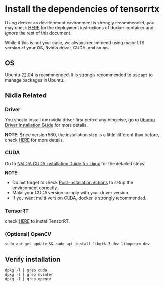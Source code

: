 # Install the dependencies of tensorrtx

Using docker as development environment is strongly recommended, you may check [HERE](../docker/README) for the deployment instructions of docker container and *ignore* the rest of this document.

While if this is not your case, we always recommend using major LTS version of your OS, Nvidia driver, CUDA, and so on.

## OS

Ubuntu-22.04 is recommended. It is strongly recommended to use `apt` to manage packages in Ubuntu.

## Nidia Related

### Driver

You should install the nvidia driver first before anything else, go to [Ubuntu Driver Installation Guide](https://docs.nvidia.com/datacenter/tesla/driver-installation-guide/index.html#ubuntu) for more details.

**NOTE**: Since version 560, the installation step is a little different than before, check [HERE](https://docs.nvidia.com/datacenter/tesla/driver-installation-guide/index.html#recent-updates) for more details.

### CUDA

Go to [NVIDIA CUDA Installation Guide for Linux](https://developer.nvidia.com/cuda-10.0-download-archive) for the detailed steps.

**NOTE**:
- Do not forget to check [Post-installation Actions](https://docs.nvidia.com/cuda/cuda-installation-guide-linux/index.html#post-installation-actions) to setup the environment correctly.
- Make your CUDA version comply with your driver version
- If you want multi-version CUDA, docker is strongly recommended.

### TensorRT

check [HERE](https://docs.nvidia.com/deeplearning/tensorrt/install-guide/index.html#downloading) to install TensorRT.

### (Optional) OpenCV

```
sudo apt-get update && sudo apt install libgtk-3-dev libopencv-dev
```

## Verify installation

```
dpkg -l | grep cuda
dpkg -l | grep nvinfer
dpkg -l | grep opencv
```
